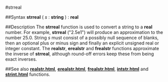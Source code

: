 
#strreal

##Syntax
**strreal** ( *s* : **string** ) : **real**

##Description
The **strreal** function is used to convert a string to a **real** number. For example, **strreal** ("2.5e1") will produce an approximation to the number 25.0.
String *s* must consist of a possibly null sequence of blanks, then an optional plus or minus sign and finally an explicit unsigned real or integer constant.
The **realstr**, **erealstr** and **frealstr** functions approximate the inverse of **strreal**, although round-off errors keep these from being exact inverses.

##See also
**[realstr.html](realstr)**, **[erealstr.html](erealstr)**, **[frealstr.html](frealstr)**, **[intstr.html](intstr)** and **[strint.html](strint)** functions.

